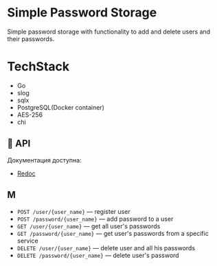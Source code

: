 # Simple Password Storage

Simple password storage with functionality to add and delete users and their passwords.

# TechStack 
- Go
- slog
- sqlx
- PostgreSQL(Docker container)
- AES-256
- chi

## 📘 API

Документация доступна:
- [Redoc](https://samyouraydl.github.io/passwordDB)

## M
- `POST /user/{user_name}` — register user
- `POST /password/{user_name}` — add password to a user
- `GET /user/{user_name}` — get all user's passwords
- `GET /password/{user_name}` — get user's passwords from a specific service
- `DELETE /user/{user_name}` — delete user and all his passwords
- `DELETE /password/{user_name}` — delete user's password
